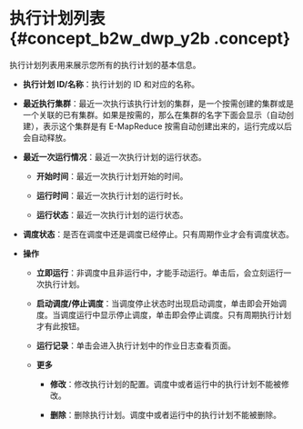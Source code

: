 # 执行计划列表 {#concept_b2w_dwp_y2b .concept}

执行计划列表用来展示您所有的执行计划的基本信息。

-   **执行计划 ID/名称**：执行计划的 ID 和对应的名称。

-   **最近执行集群**：最近一次执行该执行计划的集群，是一个按需创建的集群或是一个关联的已有集群。如果是按需的，那么在集群的名字下面会显示（自动创建），表示这个集群是有 E-MapReduce 按需自动创建出来的，运行完成以后会自动释放。

-   **最近一次运行情况**：最近一次执行计划的运行状态。

    -   **开始时间**：最近一次执行计划开始的时间。

    -   **运行时间**：最近一次执行计划的运行时长。

    -   **运行状态**：最近一次执行计划的运行状态。

-   **调度状态**：是否在调度中还是调度已经停止。只有周期作业才会有调度状态。

-   **操作**

    -   **立即运行**：非调度中且非运行中，才能手动运行。单击后，会立刻运行一次执行计划。

    -   **启动调度/停止调度**：当调度停止状态时出现启动调度，单击即会开始调度。当调度运行中显示停止调度，单击即会停止调度。只有周期执行计划才有此按钮。

    -   **运行记录**：单击会进入执行计划中的作业日志查看页面。

    -   **更多**

        -   **修改**：修改执行计划的配置。调度中或者运行中的执行计划不能被修改。

        -   **删除**：删除执行计划。调度中或者运行中的执行计划不能被删除。


